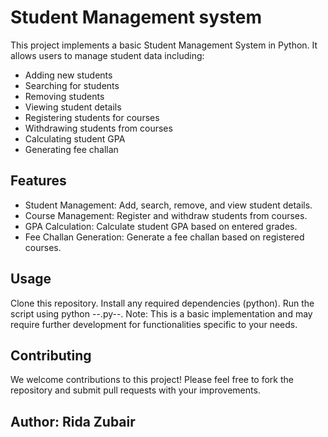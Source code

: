 # Student Management system
This project implements a basic Student Management System in Python. It allows users to manage student data including:

- Adding new students
- Searching for students
- Removing students
- Viewing student details
- Registering students for courses
- Withdrawing students from courses
- Calculating student GPA
- Generating fee challan

## Features
- Student Management: Add, search, remove, and view student details.
- Course Management: Register and withdraw students from courses.
- GPA Calculation: Calculate student GPA based on entered grades.
- Fee Challan Generation: Generate a fee challan based on registered courses.

## Usage
Clone this repository.
Install any required dependencies (python).
Run the script using python --.py--.
Note: This is a basic implementation and may require further development for functionalities specific to your needs.

## Contributing
We welcome contributions to this project! Please feel free to fork the repository and submit pull requests with your improvements.

## Author: Rida Zubair
